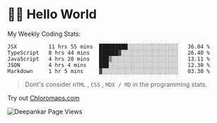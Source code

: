 # 👋🏽 Hello World 

<!--![Deepankar's github stats](https://github-readme-stats.vercel.app/api?username=Deep-Codes&count_private=true&show_icons=true&theme=radical)-->
My Weekly Coding Stats:

<!--START_SECTION:waka-->
```text
JSX          11 hrs 55 mins  █████████░░░░░░░░░░░░░░░░   36.04 % 
TypeScript   8 hrs 44 mins   ██████▓░░░░░░░░░░░░░░░░░░   26.40 % 
JavaScript   4 hrs 20 mins   ███▒░░░░░░░░░░░░░░░░░░░░░   13.11 % 
JSON         4 hrs 4 mins    ███░░░░░░░░░░░░░░░░░░░░░░   12.30 % 
Markdown     1 hr 5 mins     ▓░░░░░░░░░░░░░░░░░░░░░░░░   03.30 % 
```
<!--END_SECTION:waka-->

> Dont's consider `HTML` , `CSS` , `MDX / MD` in the programming stats.

Try out [Chloromaps.com](https://www.chloromaps.com/)

<p align="left"> <img src="https://komarev.com/ghpvc/?username=Deep-Codes&label=Views&color=blue&style=plastic" alt="Deepankar Page Views" /> </p>
